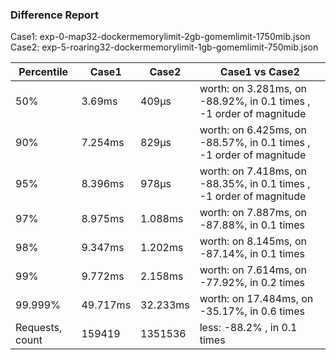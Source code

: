 ### Difference Report
Case1: exp-0-map32-dockermemorylimit-2gb-gomemlimit-1750mib.json
Case2: exp-5-roaring32-dockermemorylimit-1gb-gomemlimit-750mib.json

|Percentile|Case1|Case2|Case1 vs Case2|
|---|---|---|---|
|50%|3.69ms|409µs|worth: on 3.281ms, on -88.92%, in 0.1 times , -1 order of magnitude|
|90%|7.254ms|829µs|worth: on 6.425ms, on -88.57%, in 0.1 times , -1 order of magnitude|
|95%|8.396ms|978µs|worth: on 7.418ms, on -88.35%, in 0.1 times , -1 order of magnitude|
|97%|8.975ms|1.088ms|worth: on 7.887ms, on -87.88%, in 0.1 times |
|98%|9.347ms|1.202ms|worth: on 8.145ms, on -87.14%, in 0.1 times |
|99%|9.772ms|2.158ms|worth: on 7.614ms, on -77.92%, in 0.2 times |
|99.999%|49.717ms|32.233ms|worth: on 17.484ms, on -35.17%, in 0.6 times |
|Requests, count|159419|1351536|less: -88.2% , in 0.1 times |
